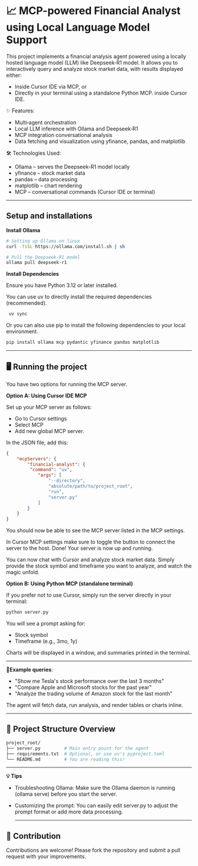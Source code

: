 # 📈 MCP-powered Financial Analyst using Local Language Model Support

This project implements a financial analysis agent powered using a locally hosted language model (LLM) like Deepseek‑R1 model. It allows you to interactively query and analyze stock market data, with results displayed either:
- Inside Cursor IDE via MCP, or
- Directly in your terminal using a standalone Python MCP. inside Cursor IDE.

✨ Features:
- Multi‑agent orchestration
- Local LLM inference with Ollama and Deepseek‑R1
- MCP integration conversational analysis
- Data fetching and visualization using yfinance, pandas, and matplotlib

🛠️ Technologies Used:
- Ollama – serves the Deepseek-R1 model locally
- yfinance – stock market data
- pandas – data processing
- matplotlib – chart rendering
- MCP – conversational commands (Cursor IDE or terminal)

---
## Setup and installations

**Install Ollama**

```bash
# Setting up Ollama on linux
curl -fsSL https://ollama.com/install.sh | sh

# Pull the Deepseek-R1 model
ollama pull deepseek-r1
```

**Install Dependencies**

   Ensure you have Python 3.12 or later installed.

   You can use uv to directly install the required dependencies (recommended).
   ```bash
    uv sync
   ```

   Or you can also use pip to install the following dependencies to your local environment.
   ```bash
   pip install ollama mcp pydantic yfinance pandas matplotlib
   ```

---

## 🖥️ Running the project

You have two options for running the MCP server.

**Option A: Using Cursor IDE MCP**

Set up your MCP server as follows:
- Go to Cursor settings
- Select MCP 
- Add new global MCP server.

In the JSON file, add this:
```json
{
    "mcpServers": {
        "financial-analyst": {
         "command": "uv",
            "args": [
                "--directory",
                "absolute/path/to/project_root",
                "run",
                "server.py"
            ]
        }
    }
}
```

You should now be able to see the MCP server listed in the MCP settings.

In Cursor MCP settings make sure to toggle the button to connect the server to the host. Done! Your server is now up and running. 

You can now chat with Cursor and analyze stock market data. Simply provide the stock symbol and timeframe you want to analyze, and watch the magic unfold.

**Option B: Using Python MCP (standalone terminal)**

If you prefer not to use Cursor, simply run the server directly in your terminal:

```bash
python server.py
```
You will see a prompt asking for:
- Stock symbol
- Timeframe (e.g., 3mo, 1y)

Charts will be displayed in a window, and summaries printed in the terminal.

---
**📝Example queries**:
- "Show me Tesla's stock performance over the last 3 months"
- "Compare Apple and Microsoft stocks for the past year"
- "Analyze the trading volume of Amazon stock for the last month"
  
The agent will fetch data, run analysis, and render tables or charts inline.

---
## 🧩 Project Structure Overview
```bash
project_root/
├── server.py         # Main entry point for the agent
├── requirements.txt  # Optional, or use uv's pyproject.toml
└── README.md         # You are reading this!
```
---

**💡 Tips**
- Troubleshooting Ollama:
  Make sure the Ollama daemon is running (ollama serve) before you start the server.

- Customizing the prompt:
  You can easily edit server.py to adjust the prompt format or add more data processing.
  
  ---
## 🤝 Contribution

Contributions are welcome! Please fork the repository and submit a pull request with your improvements.

